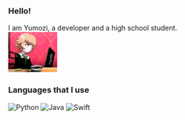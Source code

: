 ### Hello! 
I am Yumozi, a developer and a high school student.\
<img src="https://github.com/aia7k7k/aia7k7k/blob/main/chihiro.gif" width="100px">




### Languages that I use
![Python](https://img.shields.io/badge/-Python-3776AB?style=flat-square&logo=Python&logoColor=fff) ![Java](https://img.shields.io/badge/-Java-fc683f?style=flat-square&logo=Java&logoColor=fff) ![Swift](https://img.shields.io/badge/-Swift-FA7343?style=flat-square&logo=Swift&logoColor=fff)
